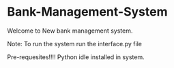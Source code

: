# Bank-Management-System


Welcome to New bank management system.


Note: To run the system run the interface.py file


Pre-requesites!!!!
Python idle installed in system.
